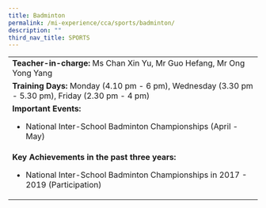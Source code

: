 ```yaml
---
title: Badminton
permalink: /mi-experience/cca/sports/badminton/
description: ""
third_nav_title: SPORTS
---
```

<font size="3">
<table border="0" cellspacing="0" cellpadding="0">
<tbody>
<tr>
<td><strong>Teacher-in-charge:&nbsp;</strong>Ms Chan Xin Yu, Mr Guo Hefang, Mr Ong Yong Yang</td>
</tr>
<tr>
<td><strong>Training Days:&nbsp;</strong>Monday (4.10 pm - 6 pm), Wednesday (3.30 pm - 5.30 pm), Friday (2.30 pm - 4 pm)</td>
</tr>
<tr>
<td><strong>Important Events:</strong><br>
<ul>
<li>National Inter-School Badminton Championships (April - May)</li>
</ul>
</td>
</tr>
<tr>
<td><strong>Key Achievements in the past three years:</strong><br>
<ul>
<li>National Inter-School Badminton Championships in 2017 - 2019 (Participation)</li>
</ul>
</td>
</tr>
</tbody>
</table>
</font>